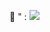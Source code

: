 🔭 
"<script>alert(1);</script> : ![](https://komarev.com/ghpvc/?username=your-github-username&color=blueviolet)
